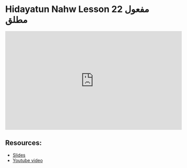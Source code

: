# Hidayatun Nahw Lesson 22 مفعول مطلق

<iframe width="560" height="315" src="https://www.youtube-nocookie.com/embed/guUhCGthAtY?start=0" frameborder="0" allow="accelerometer; autoplay; encrypted-media; gyroscope; picture-in-picture" allowfullscreen="allowfullscreen"></iframe><BR>



## Resources:
- [Slides](https://github.com/arshare/resources_balagha_pdfs)
- [Youtube video](https://www.youtube.com/watch?v=guUhCGthAtY&list=PLzn0qdi6JpdtdAyaM2yvvY1Yk9i4EpLHD&index=65)
